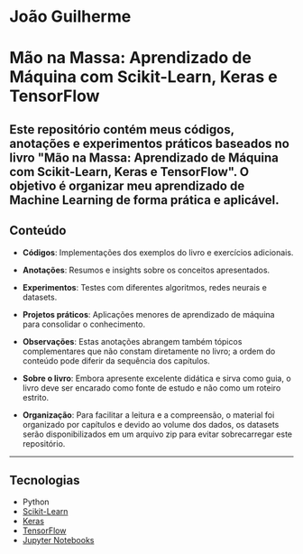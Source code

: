 # João Guilherme
# Mão na Massa: Aprendizado de Máquina com Scikit-Learn, Keras e TensorFlow
Este repositório contém meus códigos, anotações e experimentos práticos baseados no livro 
**"Mão na Massa: Aprendizado de Máquina com Scikit-Learn, Keras e TensorFlow"**. O objetivo é organizar meu aprendizado de Machine Learning de forma prática e aplicável.
---
## Conteúdo
- **Códigos**: Implementações dos exemplos do livro e exercícios adicionais.
- **Anotações**: Resumos e insights sobre os conceitos apresentados.
- **Experimentos**: Testes com diferentes algoritmos, redes neurais e datasets.
- **Projetos práticos**: Aplicações menores de aprendizado de máquina para consolidar o conhecimento.
 
- **Observações**: Estas anotações abrangem também tópicos complementares que não constam diretamente no livro; a ordem do conteúdo pode diferir da sequência dos capítulos.
 
- **Sobre o livro**: Embora apresente excelente didática e sirva como guia, o livro deve ser encarado como fonte de estudo e não como um roteiro estrito.
 
- **Organização**: Para facilitar a leitura e a compreensão, o material foi organizado por capítulos e devido ao volume dos dados, os datasets serão disponibilizados em um arquivo zip para evitar sobrecarregar este repositório.
---
## Tecnologias
- Python
- [Scikit-Learn](https://scikit-learn.org/)  
- [Keras](https://keras.io/)  
- [TensorFlow](https://www.tensorflow.org/)  
- [Jupyter Notebooks](https://jupyter.org/)
